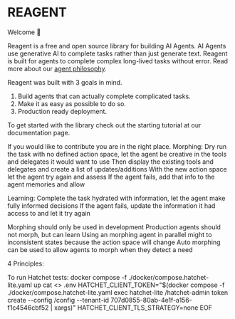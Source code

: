 # REAGENT

Welcome 👋

Reagent is a free and open source library for building AI Agents. AI Agents use generative AI to complete tasks rather than just generate text. Reagent is built for agents to complete complex long-lived tasks without error. Read more about our [agent philosophy](https://docs.hokyo.ai/reagent/philosophy).

Reagent was built with 3 goals in mind.
1. Build agents that can actually complete complicated tasks.
2. Make it as easy as possible to do so.
3. Production ready deployment.

To get started with the library check out the starting tutorial at our documentation page.

If you would like to contribute you are in the right place.
Morphing:
Dry run the task with no defined action space, let the agent be creative in the tools and delegates it would want to use
Then display the existing tools and delegates and create a list of updates/additions
With the new action space let the agent try again and assess
If the agent fails, add that info to the agent memories and allow

Learning:
Complete the task hydrated with information, let the agent make fully informed decisions
If the agent fails, update the information it had access to and let it try again

Morphing should only be used in development
Production agents should not morph, but can learn
Using an morphing agent in parallel might to inconsistent states because the action space will change
Auto morphing can be used to allow agents to morph when they detect a need

4 Principles:


To run Hatchet tests:
docker compose -f ./docker/compose.hatchet-lite.yaml up
cat <<EOF >> .env
HATCHET_CLIENT_TOKEN="$(docker compose -f ./docker/compose.hatchet-lite.yaml exec hatchet-lite /hatchet-admin token create --config /config --tenant-id 707d0855-80ab-4e1f-a156-f1c4546cbf52 | xargs)"
HATCHET_CLIENT_TLS_STRATEGY=none
EOF
